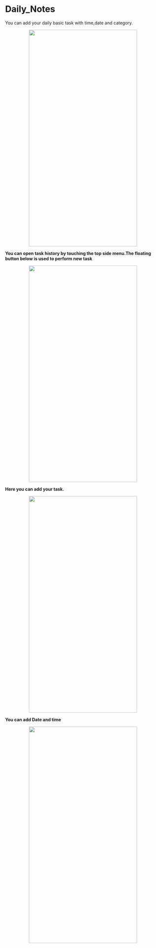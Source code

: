 # Daily_Notes
You can add your daily basic task with time,date and category.
<p align="center">
<img src=https://user-images.githubusercontent.com/83392576/120097362-aaf8b280-c14d-11eb-9e6b-3bb83e92ba93.jpg width="350" height="700" />
</p>
<b>You can open task history by touching the top side menu.The floating button below is used to perform new task<b><br>
<p align="center">
<img src=https://user-images.githubusercontent.com/83392576/120097507-720d0d80-c14e-11eb-904f-f4631507a24b.png width="350" height="700"/>
<br>
</p>
<b>Here you can add your task.</b><br>
<p align="center">
<img src=https://user-images.githubusercontent.com/83392576/120098656-cc10d180-c154-11eb-8870-990a69431812.png width="350" height="700"/>
</p>
  You can add Date and time
  <p align="center">
 <img src=https://user-images.githubusercontent.com/83392576/120098855-e26b5d00-c155-11eb-97ae-69d3c30c9fec.png width="350" height="700"/>
  </p>




